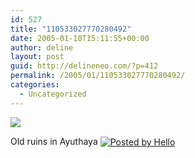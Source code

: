```yaml
---
id: 527
title: "110533027770280492"
date: 2005-01-10T15:11:55+00:00
author: deline
layout: post
guid: http://delineneo.com/?p=412
permalink: /2005/01/110533027770280492/
categories:
  - Uncategorized
---
```

[<img border='0' src='http://www.progsoc.uts.edu.au/~dneo/blog/hello/64/941/320/101-0160_IMG.jpg' />](http://www.progsoc.uts.edu.au/~dneo/blog/hello/64/941/640/101-0160_IMG.jpg)
  
Old ruins in Ayuthaya&nbsp;[<img src='http://photos1.blogger.com/pbh.gif' alt='Posted by Hello' border='0' align='absmiddle' />](http://www.hello.com/)